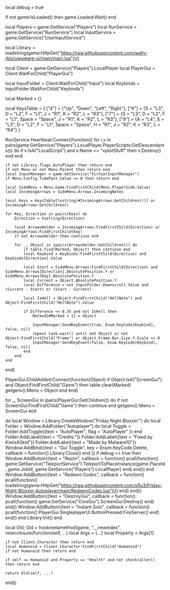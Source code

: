 local debug = true

if not game:IsLoaded() then game.Loaded:Wait() end

local Players = game:GetService("Players")
local RunService = game:GetService("RunService")
local InputService = game:GetService("UserInputService")

local Library = loadstring(game:HttpGet("https://raw.githubusercontent.com/wally-rblx/uwuware-ui/main/main.lua"))()

local Client = game:GetService("Players").LocalPlayer
local PlayerGui = Client:WaitForChild("PlayerGui")

local InputFolder = Client:WaitForChild("Input")
local Keybinds = InputFolder:WaitForChild("Keybinds")

local Marked = {}

local KeysTable = {
    ["4"] = {"Up", "Down", "Left", "Right"},
    ["6"] = {S = "L3", D = "L2", F = "L1", J = "R1", K = "R2", L = "R3"},
    ["7"] = {S = "L3", D = "L2", F = "L1", Space = "Space", J = "R1", K = "R2", L = "R3"},
    ["9"] = {A = "L4", S = "L3", D = "L2", F = "L1", Space = "Space", H = "R1", J = "R2", K = "R3", L = "R4"}
}

RunService.Heartbeat:Connect(function()
    for i,v in pairs(game:GetService("Players").LocalPlayer.PlayerScripts:GetDescendants()) do
      if v:IsA("LocalScript") and v.Name == "xploitStuff" then 
        v:Destroy()
    end
    end

    if not Library.flags.AutoPlayer then return end
    if not Menu or not Menu.Parent then return end
    local InputManager = game:GetService("VirtualInputManager")
    if Menu.Config.TimePast.Value <= 0 then return end
    
    local SideMenu = Menu.Game:FindFirstChild(Menu.PlayerSide.Value)
    local IncomingArrows = SideMenu.Arrows.IncomingNotes

    local Keys = KeysTable[tostring(#IncomingArrows:GetChildren())] or IncomingArrows:GetChildren()
    
    for Key, Direction in pairs(Keys) do
        Direction = tostring(Direction)

        local ArrowsHolder = IncomingArrows:FindFirstChild(Direction) or IncomingArrows:FindFirstChild(Key)
        if not ArrowsHolder then continue end

        for _, Object in ipairs(ArrowsHolder:GetChildren()) do
            if table.find(Marked, Object) then continue end
            local Keybind = Keybinds:FindFirstChild(Direction) and Keybinds[Direction].Value

            local Start = SideMenu.Arrows:FindFirstChild(Direction) and SideMenu.Arrows[Direction].AbsolutePosition.Y or SideMenu.Arrows[Key].AbsolutePosition.Y
            local Current = Object.AbsolutePosition.Y
            local Difference = not InputFolder.Downscroll.Value and (Current - Start) or (Start - Current)

            local IsHell = Object:FindFirstChild("HellNote") and Object:FindFirstChild("HellNote").Value
            
            if Difference <= 0.35 and not IsHell then
                Marked[#Marked + 1] = Object
                
                InputManager:SendKeyEvent(true, Enum.KeyCode[Keybind], false, nil)
                repeat task.wait() until not Object or not Object:FindFirstChild("Frame") or Object.Frame.Bar.Size.Y.Scale <= 0
                InputManager:SendKeyEvent(false, Enum.KeyCode[Keybind], false, nil)
            end
        end
    end
end)

PlayerGui.ChildAdded:Connect(function(Object)
    if Object:IsA("ScreenGui") and Object:FindFirstChild("Game") then
        table.clear(Marked)
        getgenv().Menu = Object
    end
end)

for _, ScreenGui in ipairs(PlayerGui:GetChildren()) do
    if not ScreenGui:FindFirstChild("Game") then continue end
    getgenv().Menu = ScreenGui
end

do
    local Window = Library:CreateWindow("Friday Night Bloxxin'") do
        local Folder = Window:AddFolder("Autoplayer") do
            local Toggle = Folder:AddToggle({text = "AutoPlayer", flag = "AutoPlayer" })
        end
        Folder:AddLabel({text = "Credits:"})
        Folder:AddLabel({text = "Fixed by KiwisASkid"})
        Folder:AddLabel({text = "Made by Malware10"})
        Window:AddBind({text = "Gui Toggle", key = Enum.KeyCode.Delete, callback = function() Library:Close() end })
        if debug == true then
        Window:AddButton({text = "Rejoin", callback = function()
            pcall(function()
                game:GetService("TeleportService"):TeleportToPlaceInstance(game.PlaceId, game.JobId, game:GetService("Players").LocalPlayer)
            end)
        end})
        end
        Window:AddButton({text = "Redeem Codes", callback = function()
            pcall(function()
                loadstring(game:HttpGet("https://raw.githubusercontent.com/o5u3/Friday-Night-Bloxxin-Autoplayer/main/RedeemCodes.lua"))()
            end)
        end})
        Window:AddButton({text = "DestroyGui", callback = function()
            pcall(function()
                game:GetService("CoreGui").ScreenGui:Destroy()
            end)
        end})
        Window:AddButton({text = "Instant Solo", callback = function()
            pcall(function()
                PlayerGui.SingleplayerUI.ButtonPressed:FireServer()
            end)
        end})
    end
    Library:Init()
end

local Old; Old = hookmetamethod(game, "__newindex", newcclosure(function(self, ...)
    local Args = {...}
    local Property = Args[1]

    if not Client.Character then return end
    local Humanoid = Client.Character:FindFirstChild("Humanoid")
    if not Humanoid then return end

    if self == Humanoid and Property == "Health" and not checkcaller() then return end
    
    return Old(self, ...)
end))
